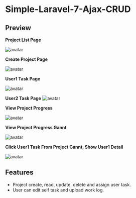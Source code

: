 # Simple-Laravel-7-Ajax-CRUD



## Preview

**Project List Page**

![avatar](https://github.com/rueibin/Project-Management-System/images/project_list_page.PNG)

**Create Project Page** 

![avatar](https://github.com/rueibin/Project-Management-System/images/02.PNG)

**User1 Task Page**

![avatar](https://github.com/rueibin/Project-Management-System/images/03.PNG)

**User2 Task Page**
![avatar](https://github.com/rueibin/Project-Management-System/images/04.PNG)

**View Project Progress**

![avatar](https://github.com/rueibin/Project-Management-System/images/05.PNG)

**View Project Progress Gannt**

![avatar](https://github.com/rueibin/Project-Management-System/images/06.PNG)

**Click User1 Task From Project Gannt, Show User1 Detail**

![avatar](https://github.com/rueibin/Project-Management-System/images/07.PNG)



## Features

- Project create, read, update, delete and assign user task.
- User can edit self task and upload work log.
